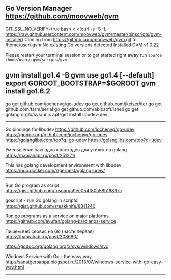 Go Version Manager
https://github.com/moovweb/gvm
------------------------------------------------
GIT_SSL_NO_VERIFY=true bash < <(curl -s -S -L https://raw.githubusercontent.com/moovweb/gvm/master/binscripts/gvm-installer)
Cloning from https://github.com/moovweb/gvm.git to /home/user/.gvm
No existing Go versions detected
Installed GVM v1.0.22

Please restart your terminal session or to get started right away run
 `source /home/user/.gvm/scripts/gvm`

gvm install go1.4 -B
gvm use go1.4 [--default]
export GOROOT_BOOTSTRAP=$GOROOT
gvm install go1.6.2
------------------------------------------------

go get github.com/jochenvg/go-udev
go get github.com/jkeiser/iter
go get github.com/tarm/serial
go get github.com/abiosoft/ishell
go get golang.org/x/sys/unix
apt-get install libudev-dev

------------------------------------------------

Go bindings for libudev
https://github.com/jochenvg/go-udev
https://godoc.org/github.com/jochenvg/go-udev
https://golanglibs.com/top?q=go-udev
https://golanglibs.com/top?q=udev

Уменьшение накладных расходов для утилит на golang
https://habrahabr.ru/post/251271/

This has golang development environment with libudev
https://hub.docker.com/r/gernest/golang-udev/

------------------------------------------------

Run Go program as script
https://gist.github.com/msoap/a9ee054f80a58b16867c

goscript - run Go golang in scripts!
https://gist.github.com/steakknife/8311240

Run go programs as a service on major platforms.
https://github.com/ayufan/golang-kardianos-service

Пишем веб сервис на Go (часть первая)
https://habrahabr.ru/post/208680/

https://godoc.org/golang.org/x/sys/windows/svc

Windows Service with Go - the easy way
http://sanatgersappa.blogspot.ru/2013/07/windows-service-with-go-easy-way.html

------------------------------------------------
